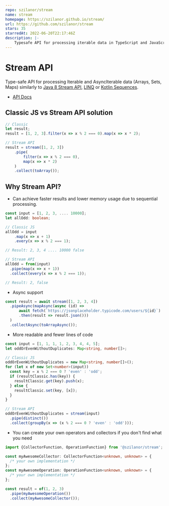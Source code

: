```yaml
---
repo: szilanor/stream
name: stream
homepage: https://szilanor.github.io/stream/
url: https://github.com/szilanor/stream
stars: 35
starredAt: 2022-06-20T22:17:46Z
description: |-
    Typesafe API for processing iterable data in TypeScript and JavaScript.
---
```


# Stream API

Type-safe API for processing Iterable and AsyncIterable data (Arrays, Sets, Maps) similarly to [Java 8 Stream API](https://docs.oracle.com/javase/8/docs/api/java/util/stream/Stream.html),
[LINQ](https://docs.microsoft.com/en-us/dotnet/csharp/programming-guide/concepts/linq/) or [Kotlin Sequences](https://kotlinlang.org/docs/sequences.html).

- [API Docs](https://szilanor.github.io/stream/)

## Classic JS vs Stream API solution
```typescript
// Classic
let result;
result = [1, 2, 3].filter(x => x % 2 === 0).map(x => x * 2);

// Stream API
result = stream([1, 2, 3])
    .pipe(
        filter(x => x % 2 === 0),
        map(x => x * 2)
    )
    .collect(toArray());
```

## Why Stream API?

- Can achieve faster results and lower memory usage due to sequential processing.

```typescript
const input = [1, 2, 3, .... 10000];
let allOdd: boolean;

// Classic JS
allOdd = input
    .map(x => x + 1)
    .every(x => x % 2 === 1);

// Result: 2, 3, 4 .... 10000 false

// Stream API
allOdd = from(input)
  .pipe(map(x => x + 1))
  .collect(every(x => x % 2 === 1));

// Result: 2, false
```

- Async support

```typescript
const result = await stream([1, 2, 3, 4])
  .pipeAsync(mapAsync(async (id) => 
      await fetch(`https://jsonplaceholder.typicode.com/users/${id}`)
      .then(result => result.json()))
  )
  .collectAsync(toArrayAsync());
```

- More readable and fewer lines of code

```typescript
const input = [1, 1, 1, 1, 2, 3, 4, 4, 5];
let oddOrEvenWithoutDuplicates: Map<string, number[]>;

// Classic JS
oddOrEvenWithoutDuplicates = new Map<string, number[]>();
for (let x of new Set<number>(input))
  const key = x % 2 === 0 ? 'even' : 'odd';
  if (resultClassic.has(key)) {
    resultClassic.get(key).push(x);
  } else {
    resultClassic.set(key, [x]);
  }
}

// Stream API
oddOrEvenWithoutDuplicates = stream(input)
  .pipe(distinct())
  .collect(groupBy(x => (x % 2 === 0 ? 'even' : 'odd')));
```

- You can create your own operators and collectors if you don't find what you need

```typescript
import {CollectorFunction, OperationFunction} from '@szilanor/stream';

const myAwesomeCollector: CollectorFunction<unknown, unknown> = {
  /* your own implementation */
};
const myAwesomeOperation: OperationFunction<unknown, unknown> = {
  /* your own implementation */
};

const result = of(1, 2, 3)
  .pipe(myAwesomeOperation())
  .collect(myAwesomeCollector());
```


